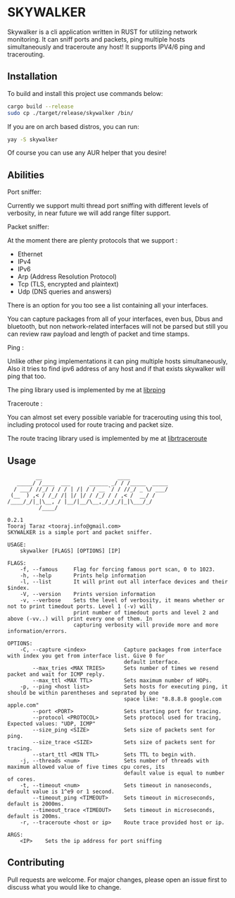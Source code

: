 # SKYWALKER

Skywalker is a cli application written in RUST for utilizing network monitoring. It can sniff ports and packets, ping multiple hosts simultaneously and traceroute any host!
It supports IPV4/6 ping and tracerouting.

## Installation

To build and install this project use commands below:

```bash
cargo build --release
sudo cp ./target/release/skywalker /bin/
```

If you are on arch based distros, you can run:

```bash
yay -S skywalker
```

Of course you can use any AUR helper that you desire!

## Abilities
Port sniffer:

Currently we support multi thread port sniffing with different levels of verbosity, in near future we will add range filter support.

Packet sniffer:

At the moment there are plenty protocols that we support :
- Ethernet
- IPv4
- IPv6
- Arp (Address Resolution Protocol)
- Tcp (TLS, encrypted and plaintext)
- Udp (DNS queries and answers)
 
There is an option for you too see a list containing all your interfaces.

You can capture packages from all of your interfaces, even bus, Dbus and bluetooth, but non network-related interfaces will not be parsed but still you can review raw payload and length of packet and time stamps.

Ping :

Unlike other ping implementations it can ping multiple hosts simultaneously, Also it tries to find ipv6 address of any host and if that exists skywalker will ping that too.

The ping library used is implemented by me at [librping](https://github.com/toorajtaraz/librping)

Traceroute :

You can almost set every possible variable for tracerouting using this tool, including protocol used for route tracing and packet size.

The route tracing library used is implemented by me at [librtraceroute](https://github.com/toorajtaraz/librtraceroute)

## Usage

```
         __                        ____
   _____/ /____  ___      ______ _/ / /_____  _____
  / ___/ //_/ / / / | /| / / __ `/ / //_/ _ \/ ___/
 (__  ) ,< / /_/ /| |/ |/ / /_/ / / ,< /  __/ /
/____/_/|_|\__, / |__/|__/\__,_/_/_/|_|\___/_/
          /____/

0.2.1
Tooraj Taraz <tooraj.info@gmail.com>
SKYWALKER is a simple port and packet sniffer.

USAGE:
    skywalker [FLAGS] [OPTIONS] [IP]

FLAGS:
    -f, --famous     Flag for forcing famous port scan, 0 to 1023.
    -h, --help       Prints help information
    -l, --list       It will print out all interface devices and their $index.
    -V, --version    Prints version information
    -v, --verbose    Sets the level of verbosity, it means whether or not to print timedout ports. Level 1 (-v) will
                     print number of timedout ports and level 2 and above (-vv..) will print every one of them. In
                     capturing verbosity will provide more and more information/errors.

OPTIONS:
    -C, --capture <index>            Capture packages from interface with index you get from interface list. Give 0 for
                                     default interface.
        --max_tries <MAX TRIES>      Sets number of times we resend packet and wait for ICMP reply.
        --max_ttl <MAX TTL>          Sets maximum number of HOPs.
    -p, --ping <host list>           Sets hosts for executing ping, it should be within parentheses and seprated by one
                                     space like: "8.8.8.8 google.com apple.com"
        --port <PORT>                Sets starting port for tracing.
        --protocol <PROTOCOL>        Sets protocol used for tracing, Expected values: "UDP, ICMP"
        --size_ping <SIZE>           Sets size of packets sent for ping.
        --size_trace <SIZE>          Sets size of packets sent for tracing.
        --start_ttl <MIN TTL>        Sets TTL to begin with.
    -j, --threads <num>              Sets number of threads with maximum allowed value of five times cpu cores, its
                                     default value is equal to number of cores.
    -t, --timeout <num>              Sets timeout in nanoseconds, default value is 1^e9 or 1 second.
        --timeout_ping <TIMEOUT>     Sets timeout in microseconds, default is 2000ms.
        --timeout_trace <TIMEOUT>    Sets timeout in microseconds, default is 200ms.
    -r, --traceroute <host or ip>    Route trace provided host or ip.

ARGS:
    <IP>    Sets the ip address for port sniffing
```

## Contributing
Pull requests are welcome. For major changes, please open an issue first to discuss what you would like to change.

